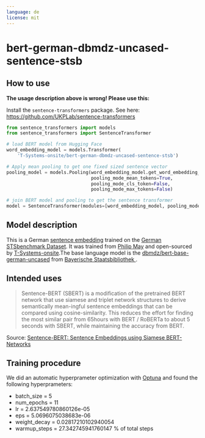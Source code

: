 ```yaml
---
language: de
license: mit
---
```


# bert-german-dbmdz-uncased-sentence-stsb

## How to use
**The usage description above is wrong! Please use this:**

Install the `sentence-transformers` package. See here: <https://github.com/UKPLab/sentence-transformers>
```python
from sentence_transformers import models
from sentence_transformers import SentenceTransformer

# load BERT model from Hugging Face
word_embedding_model = models.Transformer(
    'T-Systems-onsite/bert-german-dbmdz-uncased-sentence-stsb')

# Apply mean pooling to get one fixed sized sentence vector
pooling_model = models.Pooling(word_embedding_model.get_word_embedding_dimension(),
                               pooling_mode_mean_tokens=True,
                               pooling_mode_cls_token=False,
                               pooling_mode_max_tokens=False)

# join BERT model and pooling to get the sentence transformer
model = SentenceTransformer(modules=[word_embedding_model, pooling_model])
```

## Model description
This is a German [sentence embedding](https://github.com/UKPLab/sentence-transformers) trained on the [German STSbenchmark Dataset](https://github.com/t-systems-on-site-services-gmbh/german-STSbenchmark). It was trained from [Philip May](https://eniak.de/) and open-sourced by [T-Systems-onsite](https://www.t-systems-onsite.de/).The base language model is the [dbmdz/bert-base-german-uncased](https://huggingface.co/dbmdz/bert-base-german-uncased) from [Bayerische Staatsbibliothek ](https://huggingface.co/dbmdz).

## Intended uses
> Sentence-BERT (SBERT) is a  modification  of  the  pretrained BERT network that use siamese and triplet network structures to derive semantically mean-ingful sentence embeddings that can be compared using cosine-similarity. This reduces the effort for finding the most similar pair from 65hours with BERT / RoBERTa to about 5 seconds with SBERT, while maintaining the accuracy from BERT.

Source: [Sentence-BERT: Sentence Embeddings using Siamese BERT-Networks](https://arxiv.org/abs/1908.10084)

## Training procedure
We did an automatic hyperprameter optimization with [Optuna](https://github.com/optuna/optuna) and found the following hyperprameters:
- batch_size = 5
- num_epochs = 11
- lr = 2.637549780860126e-05
- eps = 5.0696075038683e-06
- weight_decay = 0.02817210102940054
- warmup_steps = 27.342745941760147 % of total steps
